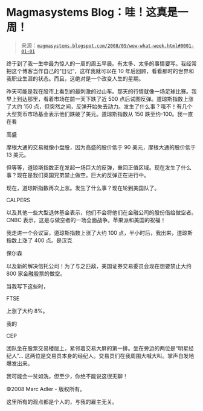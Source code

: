 <!--yml

分类：未分类

日期：2024-05-18 04:58:58

-->

# Magmasystems Blog：哇！这真是一周！

> 来源：[`magmasystems.blogspot.com/2008/09/wow-what-week.html#0001-01-01`](http://magmasystems.blogspot.com/2008/09/wow-what-week.html#0001-01-01)

终于到了我一生中最为惊人的一周的周五早晨。有太多、太多的事情要写。我经常把这个博客当作自己的“日记”，这样我就可以在 10 年后回顾，看看那时的世界和我职业生涯的状态。而且，这绝对是一个改变人生的星期。

昨天可能是我在股市上看到的最刺激的过山车。那天的行情就像一场足球比赛。我早上到达那里，看着市场在前一天下跌了近 500 点后试图反弹。道琼斯指数上涨了大约 150 点，但突然之间，反弹开始失去动力。发生了什么事？哦不！有几个大型货币市场基金表示他们跌破了美元。道琼斯指数从 150 跌至约-100。我一直在看

高盛

摩根大通的交易就像小盘股，因为高盛的股价低于 90 美元，摩根大通的股价低于 13 美元。

但等等，道琼斯指数正在发起一场巨大的反弹，重回正值区域。现在发生了什么事？现在是我们英国兄弟禁止做空。巨大的反弹正在进行中。

现在，道琼斯指数再次上涨。发生了什么事？现在轮到美国队了。

CALPERS

以及其他一些大型退休基金表示，他们不会将他们在金融公司的股份借给做空者。CNBC 表示，这是与做空者的一场全面战争。苹果派和美国的祝福！

我走进一个会议室，道琼斯指数上涨了大约 100 点，半小时后，我出来，道琼斯指数上涨了 400 点。是汉克

保尔森

以及新的解决信托公司！为了与之匹敌，美国证券交易委员会现在想要禁止大约 800 家金融股票的做空。

当我写下这些时，

FTSE

上涨了大约 8%。

我的

CEP

团队坐在股票交易楼层上，紧邻着交易大屏的第一排。坐在旁边的两位是“明星经纪人”... 这两位是交易员本身的经纪人。交易员们在我周围大喊大叫。掌声自发地爆发出来。

我可能会一贫如洗，但至少，你绝不能说这很无聊！

©2008 Marc Adler - 版权所有。

这里所有的观点都是个人的，与我的雇主无关。
